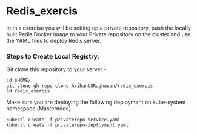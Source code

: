 # Redis_exercis
In this exercise you will be setting up a private repository, push the locally built Redis Docker image to your Private repository on the cluster and use the YAML files to deploy Redis server.

### Steps to Create Local Registry. 
Git clone this repository to your server -
```
cd $HOME/
git clone gh repo clone ArihantSRaghavan/redis_exercis
cd redis_exercis
```
Make sure you are deploying the following deployment on kube-system namespace (Masternode). 
```
kubectl create -f privaterepo-service.yaml
kubectl create -f privaterepo-deployment.yaml
```
